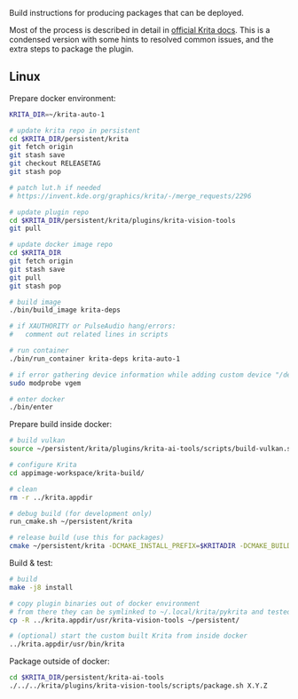 Build instructions for producing packages that can be deployed.

Most of the process is described in detail in [official Krita docs](https://docs.krita.org/sl/untranslatable_pages/building_krita.html). This is a condensed version with some hints to resolved common issues, and the extra steps to package the plugin.

## Linux

Prepare docker environment:

```sh
KRITA_DIR=~/krita-auto-1

# update krita repo in persistent
cd $KRITA_DIR/persistent/krita
git fetch origin
git stash save
git checkout RELEASETAG
git stash pop

# patch lut.h if needed
# https://invent.kde.org/graphics/krita/-/merge_requests/2296

# update plugin repo
cd $KRITA_DIR/persistent/krita/plugins/krita-vision-tools
git pull

# update docker image repo
cd $KRITA_DIR
git fetch origin
git stash save
git pull
git stash pop

# build image
./bin/build_image krita-deps

# if XAUTHORITY or PulseAudio hang/errors:
#   comment out related lines in scripts

# run container
./bin/run_container krita-deps krita-auto-1

# if error gathering device information while adding custom device "/dev/dri": no such file or directory:
sudo modprobe vgem

# enter docker
./bin/enter
```

Prepare build inside docker:
```sh
# build vulkan
source ~/persistent/krita/plugins/krita-ai-tools/scripts/build-vulkan.sh

# configure Krita
cd appimage-workspace/krita-build/

# clean
rm -r ../krita.appdir

# debug build (for development only)
run_cmake.sh ~/persistent/krita

# release build (use this for packages)
cmake ~/persistent/krita -DCMAKE_INSTALL_PREFIX=$KRITADIR -DCMAKE_BUILD_TYPE=Release -DPYQT_SIP_DIR_OVERRIDE=~/appimage-workspace/deps/usr/share/sip
```

Build & test:
```sh
# build
make -j8 install

# copy plugin binaries out of docker environment
# from there they can be symlinked to ~/.local/krita/pykrita and tested with official AppImage
cp -R ../krita.appdir/usr/krita-vision-tools ~/persistent/

# (optional) start the custom built Krita from inside docker
../krita.appdir/usr/bin/krita
```

Package outside of docker:
```sh
cd $KRITA_DIR/persistent/krita-ai-tools
./../../krita/plugins/krita-vision-tools/scripts/package.sh X.Y.Z
```